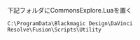下記フォルダにCommonsExplore.Luaを置く
```
C:\ProgramData\Blackmagic Design\DaVinci Resolve\Fusion\Scripts\Utility
```
